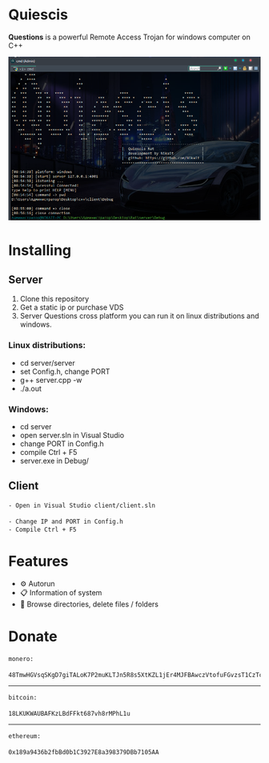 # Quiescis

<b>Questions</b> is a powerful Remote Access Trojan for windows computer on C++

![alt text](img/header.png)

# Installing
## Server
1. Clone this repository 
2. Get a static ip or purchase VDS
3. Server Questions cross platform
   you can run it on linux distributions
   and windows.<br/>

   
   
### <b>Linux distributions</b>:<br/>
   - cd server/server<br/>
   - set Config.h, change PORT<br/>
   - g++ server.cpp -w<br/>
   - ./a.out<br/>
   
### <b>Windows</b>:<br/>
   - cd server<br/>
   - open server.sln in Visual Studio<br/>
   - change PORT in Config.h<br/>
   - compile Ctrl + F5<br/>
   - server.exe in Debug/<br/>
   
## Client
    - Open in Visual Studio client/client.sln

    - Change IP and PORT in Config.h
    - Compile Ctrl + F5

# Features
- ⚙️ Autorun
- 📋 Information of system
- 🔭 Browse directories, delete files / folders


#  Donate

    monero: 

    48TmwHGVsqSKgD7giTALoK7P2muKLTJn5R8s5XtKZL1jEr4MJFBAwczVtofuFGvzsT1CzTcFXotwZCDno1UsskqFFZe9wVC

***

    bitcoin:

    18LKUKWAUBAFKzLBdFFkt687vh8rMPhL1u

***

    ethereum:

    0x189a9436b2fbBd0b1C3927E8a398379DBb7105AA
